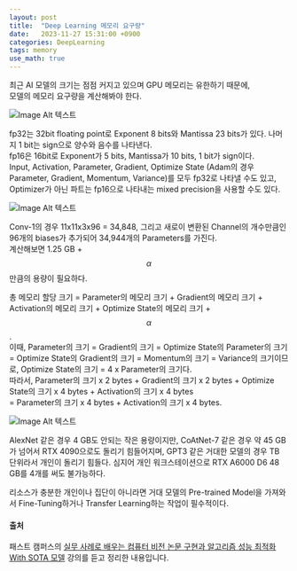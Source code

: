 ```yaml
---
layout: post
title:  "Deep Learning 메모리 요구량"
date:   2023-11-27 15:31:00 +0900
categories: DeepLearning
tags: memory
use_math: true
---
```


최근 AI 모델의 크기는 점점 커지고 있으며 GPU 메모리는 유한하기 때문에,  
모델의 메모리 요구량을 계산해봐야 한다.



![Image Alt 텍스트]({{site.url}}/assets/images/Memory_requirements_0.PNG )

fp32는 32bit floating point로 Exponent 8 bits와 Mantissa 23 bits가 있다. 나머지 1 bit는 sign으로 양수와 음수를 나타낸다.  
fp16은 16bit로 Exponent가 5 bits, Mantissa가 10 bits, 1 bit가 sign이다.  
Input, Activation, Parameter, Gradient, Optimize State (Adam의 경우 Parameter, Gradient, Momentum, Variance)를 모두 fp32로 나타낼 수도 있고,  
Optimizer가 아닌 파트는 fp16으로 나타내는 mixed precision을 사용할 수도 있다.  

![Image Alt 텍스트]({{site.url}}/assets/images/Memory_requirements_1.PNG )

Conv-1의 경우 11x11x3x96 = 34,848, 그리고 새로이 변환된 Channel의 개수만큼인 96개의 biases가 추가되어 34,944개의 Parameters를 가진다.  
계산해보면 1.25 GB + $$\alpha$$만큼의 용량이 필요하다.  

총 메모리 할당 크기 = Parameter의 메모리 크기 + Gradient의 메모리 크기 + Activation의 메모리 크기 + Optimize State의 메모리 크기 + $$\alpha$$.<br>
이때, Parameter의 크기 = Gradient의 크기 = Optimize State의 Parameter의 크기 = Optimize State의 Gradient의 크기 = Momentum의 크기 = Variance의 크기이므로, 
Optimize State의 크기 = 4 x Parameter의 크기다. <br>
따라서, Parameter의 크기 x 2 bytes + Gradient의 크기 x 2 bytes + Optimize State의 크기 x 4 bytes + Activation의 크기 x 4 bytes <br>
= Parameter의 크기 x 4 bytes + Activation의 크기 x 4 bytes.

![Image Alt 텍스트]({{site.url}}/assets/images/Memory_requirements_2.PNG )

AlexNet 같은 경우 4 GB도 안되는 작은 용량이지만, 
CoAtNet-7 같은 경우 약 45 GB가 넘어서 RTX 4090으로도 돌리기 힘들어지며, 
GPT3 같은 거대한 모델의 경우 TB 단위라서 개인이 돌리기 힘들다. 심지어 개인 워크스테이션으로 RTX A6000 D6 48 GB를 4개를 써도 불가능하다.  

리소스가 충분한 개인이나 집단이 아니라면 거대 모델의 Pre-trained Model을 가져와서 Fine-Tuning하거나 Transfer Learning하는 작업이 필수적이다.

#### 출처  
패스트 캠퍼스의 [실무 사례로 배우는 컴퓨터 비전 논문 구현과 알고리즘 성능 최적화 With SOTA 모델](https://fastcampus.co.kr/data_online_sota) 강의를 듣고 정리한 내용입니다.


